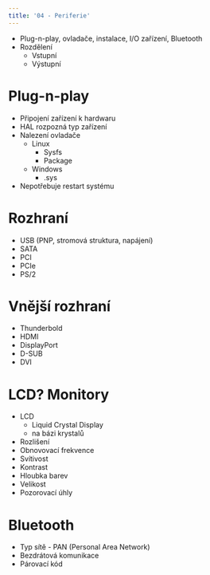 ```yaml
---
title: '04 - Periferie'
---
```


- Plug-n-play, ovladače, instalace, I/O zařízení, Bluetooth
- Rozdělení
	- Vstupní
	- Výstupní

# Plug-n-play
- Připojení zařízení k hardwaru
- HAL rozpozná typ zařízení
- Nalezení ovladače
	- Linux
		- Sysfs
		- Package
	- Windows
		- .sys
- Nepotřebuje restart systému

# Rozhraní
- USB (PNP, stromová struktura, napájení)
- SATA
- PCI
- PCIe
- PS/2

# Vnější rozhraní
- Thunderbold
- HDMI
- DisplayPort
- D-SUB
- DVI

# LCD? Monitory
- LCD 
	- Liquid Crystal Display
	- na bázi krystalů
- Rozlišení
- Obnovovací frekvence
- Svítivost
- Kontrast
- Hloubka barev
- Velikost
- Pozorovací úhly

# Bluetooth
- Typ sítě - PAN (Personal Area Network)
- Bezdrátová komunikace
- Párovací kód
